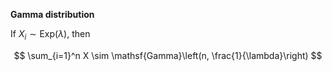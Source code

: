 **Gamma distribution**

If $X_i \sim \mathsf{Exp}(\lambda)$, then

$$
\sum_{i=1}^n X \sim \mathsf{Gamma}\left(n, \frac{1}{\lambda}\right)
$$